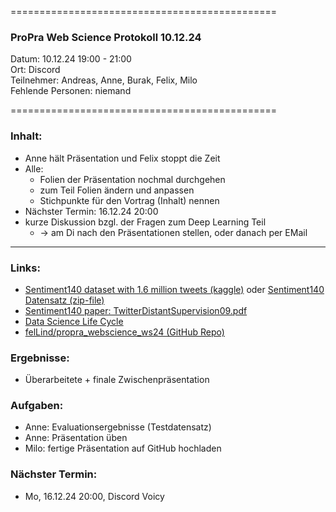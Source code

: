
==============================================

### ProPra Web Science Protokoll 10.12.24

Datum: 10.12.24 19:00 - 21:00  
Ort: Discord  
Teilnehmer: Andreas, Anne, Burak, Felix, Milo  
Fehlende Personen: niemand

==============================================


### Inhalt:
- Anne hält Präsentation und Felix stoppt die Zeit
- Alle:
	- Folien der Präsentation nochmal durchgehen
	- zum Teil Folien ändern und anpassen
	- Stichpunkte für den Vortrag (Inhalt) nennen
- Nächster Termin: 16.12.24 20:00
- kurze Diskussion bzgl. der Fragen zum Deep Learning Teil
	- -> am Di nach den Präsentationen stellen, oder danach per EMail


---------------------------------------------


### Links:
- [Sentiment140 dataset with 1.6 million tweets (kaggle)](https://www.kaggle.com/datasets/kazanova/sentiment140/code?datasetId=2477&sortBy=commentCount) oder [Sentiment140 Datensatz (zip-file)](https://www.google.com/url?q=https%3A%2F%2Fcs.stanford.edu%2Fpeople%2Falecmgo%2Ftrainingandtestdata.zip)
- [Sentiment140 paper: TwitterDistantSupervision09.pdf](https://www-cs.stanford.edu/people/alecmgo/papers/TwitterDistantSupervision09.pdf)
- [Data Science Life Cycle](Data_Science_Life_Cycle.png)
- [felLind/propra_webscience_ws24 (GitHub Repo)](https://github.com/felLind/propra_webscience_ws24/tree/main)

### Ergebnisse:
- Überarbeitete + finale Zwischenpräsentation

### Aufgaben:
- Anne: Evaluationsergebnisse (Testdatensatz)
- Anne: Präsentation üben
- Milo: fertige Präsentation auf GitHub hochladen

### Nächster Termin: 
- Mo, 16.12.24 20:00, Discord Voicy
